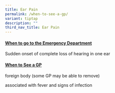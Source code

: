```yaml
---
title: Ear Pain
permalink: /when-to-see-a-gp/
variant: tiptap
description: ""
third_nav_title: Ear Pain
---
```

<h4><strong><u>When to go to the Emergency Department</u></strong></h4>
<p></p>
<p>Sudden onset of complete loss of hearing in one ear</p>
<p></p>
<h4><strong><u>When to See a GP</u></strong></h4>
<p></p>
<p>foreign body (some GP may be able to remove)</p>
<p></p>
<p>associated with fever and signs of infection</p>
